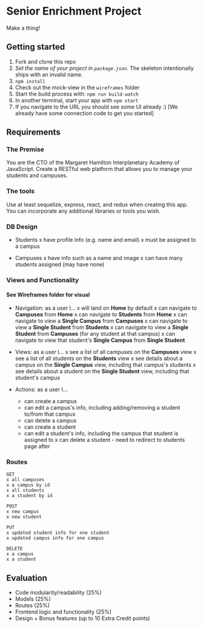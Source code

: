 # Senior Enrichment Project

Make a thing!

## Getting started

1. Fork and clone this repo
2. *Set the name of your project in `package.json`*. The skeleton intentionally ships with an invalid name.
3. `npm install`
4. Check out the mock-view in the `wireframes` folder
5. Start the build process with: `npm run build-watch`
6. In another terminal, start your app with `npm start`
7. If you navigate to the URL you should see some UI already :) [We already have some connection code to get you started]

## Requirements

### The Premise

You are the CTO of the Margaret Hamilton Interplanetary Academy of JavaScript. Create a RESTful web platform that allows you to manage your students and campuses.

### The tools

Use at least sequelize, express, react, and redux when creating this app. You can incorporate any additional libraries or tools you wish.

### DB Design

- Students
  x have profile info (e.g. name and email)
  x must be assigned to a campus

- Campuses
  x have info such as a name and image
  x can have many students assigned (may have none)

### Views and Functionality
#### See Wireframes folder for visual

- Navigation: as a user I...
  x will land on **Home** by default
  x can navigate to **Campuses** from **Home**
  x can navigate to **Students** from **Home**
  x can navigate to view a **Single Campus** from **Campuses**
  x can navigate to view a **Single Student** from **Students**
  x can navigate to view a **Single Student** from **Campuses** (for any student at that campus)
  x can navigate to view that student's **Single Campus** from **Single Student**

- Views: as a user I...
  x see a list of all campuses on the **Campuses** view
  x see a list of all students on the **Students** view
  x see details about a campus on the **Single Campus** view, including that campus's students
  x see details about a student on the **Single Student** view, including that student's campus

- Actions: as a user I...
  * can create a campus
  * can edit a campus's info, including adding/removing a student to/from that campus
  * can delete a campus
  * can create a student
  * can edit a student's info, including the campus that student is assigned to
  x can delete a student - need to redirect to students page after

### Routes

```
GET
x all campuses
x a campus by id
x all students
x a student by id
```

```
POST
x new campus
x new student
```

```
PUT
x updated student info for one student
x updated campus info for one campus
```

```
DELETE
x a campus
x a student
```

## Evaluation

- Code modularity/readability (25%)
- Models (25%)
- Routes (25%)
- Frontend logic and functionality (25%)
- Design + Bonus features (up to 10 Extra Credit points)

